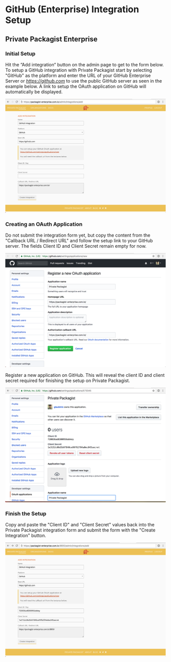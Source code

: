 # GitHub (Enterprise) Integration Setup
## Private Packagist Enterprise

### Initial Setup
Hit the “Add integration“ button on the admin page to get to the form below. To setup a GitHub integration with Private Packagist start by selecting "GitHub" as the platform and enter the URL of your GitHub Enterprise Server or <i>https://github.com</i> to use the public GitHub server as seen in the example below. A link to setup the OAuth application on GitHub will automatically be displayed.

![Packagist Setup](/img/docs/integration-setup/github-01-packagist-setup.png)

### Creating an OAuth Application
Do not submit the integration form yet, but copy the content from the "Callback URL / Redirect URL" and follow the setup link to your GitHub server. The fields Client ID and Client Secret remain empty for now.

![GitHub Register App](/img/docs/integration-setup/github-02-github-register-app.png)

Register a new application on GitHub. This will reveal the client ID and client secret required for finishing the setup on Private Packagist.

![GitHub Credentials](/img/docs/integration-setup/github-03-github-credentials.png)

### Finish the Setup
Copy and paste the "Client ID" and "Client Secret" values back into the Private Packagist integration form and submit the form with the "Create Integration" button.

![Packagist Form](/img/docs/integration-setup/github-04-packagist-form.png)
